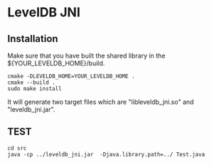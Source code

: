 # LevelDB JNI
## Installation

Make sure that you have built the shared library in the ${YOUR_LEVELDB_HOME}/build.

```shell
cmake -DLEVELDB_HOME=YOUR_LEVELDB_HOME .
cmake --build .
sudo make install
```

It will generate two target files which are "libleveldb_jni.so" and "leveldb_jni.jar".

## TEST
```shell
cd src
java -cp ../leveldb_jni.jar  -Djava.library.path=../ Test.java
```